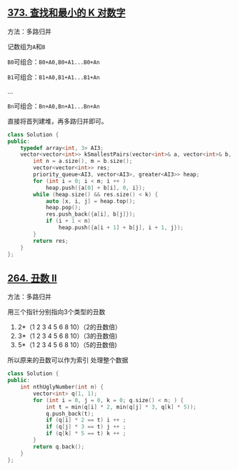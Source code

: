 ## [373. 查找和最小的 K 对数字](https://leetcode.cn/problems/find-k-pairs-with-smallest-sums/)

方法：多路归并

记数组为`A`和`B`

`B0`可组合：`B0+A0,B0+A1...B0+An`

`B1`可组合：`B1+A0,B1+A1...B1+An`

...

`Bn`可组合：`Bn+A0,Bn+A1...Bn+An`

直接将首列建堆，再多路归并即可。

```cpp
class Solution {
public:
    typedef array<int, 3> AI3;
    vector<vector<int>> kSmallestPairs(vector<int>& a, vector<int>& b, int k) {
        int n = a.size(), m = b.size();
        vector<vector<int>> res;
        priority_queue<AI3, vector<AI3>, greater<AI3>> heap;
        for (int i = 0; i < m; i ++ )
            heap.push({a[0] + b[i], 0, i});
        while (heap.size() && res.size() < k) {
            auto [x, i, j] = heap.top();
            heap.pop();
            res.push_back({a[i], b[j]});
            if (i + 1 < n)
                heap.push({a[i + 1] + b[j], i + 1, j});
        }
        return res;
    }
};
```



## [264. 丑数 II](https://leetcode.cn/problems/ugly-number-ii/)

方法：多路归并

用三个指针分别指向3个类型的丑数
1. 2*（1 2 3 4 5 6 8 10）（2的丑数倍）
2. 3*（1 2 3 4 5 6 8 10）（3的丑数倍)
3. 5*（1 2 3 4 5 6 8 10）（5的丑数倍)

所以原来的丑数可以作为索引 处理整个数据



```cpp
class Solution {
public:
    int nthUglyNumber(int n) {
        vector<int> q(1, 1);
        for (int i = 0, j = 0, k = 0; q.size() < n; ) {
            int t = min(q[i] * 2, min(q[j] * 3, q[k] * 5));
            q.push_back(t);
            if (q[i] * 2 == t) i ++ ;
            if (q[j] * 3 == t) j ++ ;
            if (q[k] * 5 == t) k ++ ;
        }
        return q.back();
    }
};
```

